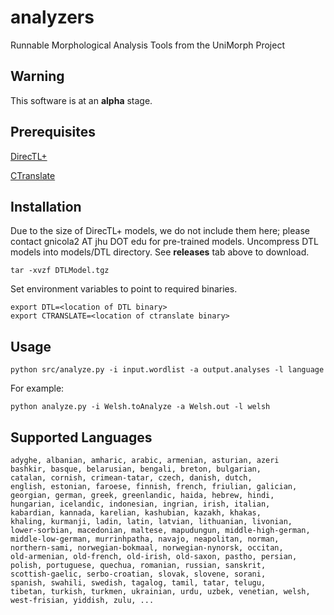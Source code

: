 # analyzers
Runnable Morphological Analysis Tools from the UniMorph Project

## Warning

This software is at an **alpha** stage. 

## Prerequisites

[DirecTL+](https://github.com/GarrettNicolai/DTL)

[CTranslate](https://github.com/OpenNMT/CTranslate)



## Installation
Due to the size of DirecTL+ models, we do not include them here; please contact gnicola2 AT jhu DOT edu for pre-trained models.
Uncompress DTL models into models/DTL directory. See **releases** tab above to download.

```
tar -xvzf DTLModel.tgz
```

Set environment variables to point to required binaries.

```
export DTL=<location of DTL binary>
export CTRANSLATE=<location of ctranslate binary>
```

## Usage

```
python src/analyze.py -i input.wordlist -a output.analyses -l language
```

For example:

```
python analyze.py -i Welsh.toAnalyze -a Welsh.out -l welsh
```


## Supported Languages

```
adyghe, albanian, amharic, arabic, armenian, asturian, azeri
bashkir, basque, belarusian, bengali, breton, bulgarian, 
catalan, cornish, crimean-tatar, czech, danish, dutch,
english, estonian, faroese, finnish, french, friulian, galician,
georgian, german, greek, greenlandic, haida, hebrew, hindi, 
hungarian, icelandic, indonesian, ingrian, irish, italian, 
kabardian, kannada, karelian, kashubian, kazakh, khakas,
khaling, kurmanji, ladin, latin, latvian, lithuanian, livonian, 
lower-sorbian, macedonian, maltese, mapudungun, middle-high-german,
middle-low-german, murrinhpatha, navajo, neapolitan, norman,
northern-sami, norwegian-bokmaal, norwegian-nynorsk, occitan,
old-armenian, old-french, old-irish, old-saxon, pastho, persian,
polish, portuguese, quechua, romanian, russian, sanskrit, 
scottish-gaelic, serbo-croatian, slovak, slovene, sorani,
spanish, swahili, swedish, tagalog, tamil, tatar, telugu, 
tibetan, turkish, turkmen, ukrainian, urdu, uzbek, venetian, welsh, 
west-frisian, yiddish, zulu, ...
```
